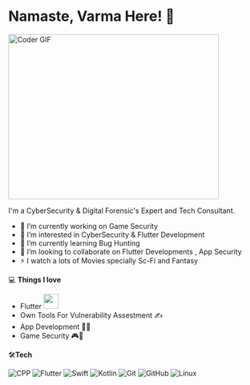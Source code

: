  #  Namaste, Varma Here! 👋
 
<img align="centre" src="https://github.com/rajaprerak/rajaprerak/blob/master/developer.gif" alt="Coder GIF" width="420" height="330">

I'm a CyberSecurity & Digital Forensic's Expert and Tech Consultant.
 
- 🔭 I’m currently working on Game Security
- 👀 I’m interested in CyberSecurity & Flutter Development
- 🌱 I’m currently learning Bug Hunting
- 🎯 I’m looking to collaborate on Flutter Developments , App Security
-  ⚡  I watch a lots of Movies specially Sc-Fi and Fantasy

💻 **Things I love**

- Flutter <img src="https://media.giphy.com/media/WUlplcMpOCEmTGBtBW/giphy.gif" width="30">
- Own Tools For Vulnerability Assestment ✍️
- App Development 🧑‍💻
- Game Security 🎮👾

🛠**Tech**

![CPP](https://img.shields.io/badge/-C++-000000?logo=c%2B%2B&style=flat&logoColor=0096FF)
![Flutter](https://img.shields.io/badge/-Flutter-000000?style=flat&logo=flutter&logoColor=1AA2D4)
![Swift](https://img.shields.io/badge/-Swift-000000?style=flat&logo=swift&logoColor=fd5e53)
![Kotlin](https://img.shields.io/badge/-Kotlin-000000?style=flat&logo=kotlin&logoColor=FFFFFF)
![Git](https://img.shields.io/badge/-Git-000000?style=flat&logo=git&logoColor=F05032)
![GitHub](https://img.shields.io/badge/-GitHub-000000?style=flat&logo=github&logoColor=FFFFFF)
![Linux](https://img.shields.io/badge/-Linux-000000?style=flat&logo=linux&logoColor=FCC624)
